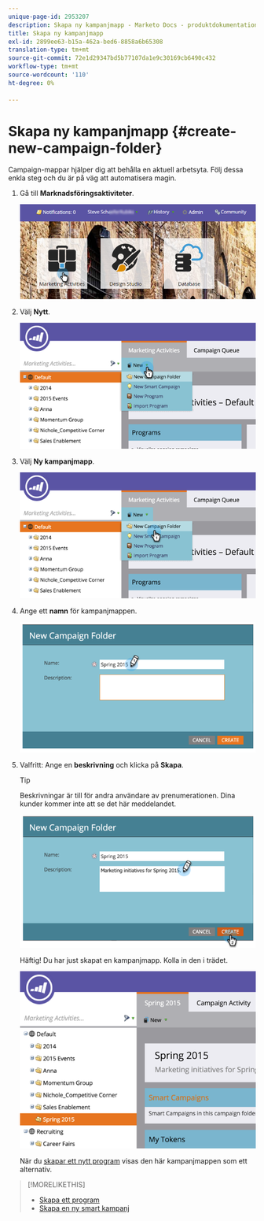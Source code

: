 ```yaml
---
unique-page-id: 2953207
description: Skapa ny kampanjmapp - Marketo Docs - produktdokumentation
title: Skapa ny kampanjmapp
exl-id: 2899ee63-b15a-462a-bed6-8858a6b65308
translation-type: tm+mt
source-git-commit: 72e1d29347bd5b77107da1e9c30169cb6490c432
workflow-type: tm+mt
source-wordcount: '110'
ht-degree: 0%

---
```


# Skapa ny kampanjmapp {#create-new-campaign-folder}

Campaign-mappar hjälper dig att behålla en aktuell arbetsyta. Följ dessa enkla steg och du är på väg att automatisera magin.

1. Gå till **Marknadsföringsaktiviteter**.

   ![](assets/login-marketing-activities.png)

1. Välj **Nytt**.

   ![](assets/image2015-2-25-7-3a57-3a18.png)

1. Välj **Ny kampanjmapp**.

   ![](assets/image2015-2-25-7-3a58-3a15.png)

1. Ange ett **namn** för kampanjmappen.

   ![](assets/image2015-2-25-8-3a0-3a20.png)

1. Valfritt: Ange en **beskrivning** och klicka på **Skapa**.

   >[!TIP]
   >
   >Beskrivningar är till för andra användare av prenumerationen. Dina kunder kommer inte att se det här meddelandet.

   ![](assets/image2015-2-25-8-3a9-3a3.png)

   Häftig! Du har just skapat en kampanjmapp. Kolla in den i trädet.

   ![](assets/image2015-2-25-8-3a10-3a29.png)

   När du [skapar ett nytt program](/help/marketo/product-docs/core-marketo-concepts/programs/creating-programs/create-a-program.md) visas den här kampanjmappen som ett alternativ.

>[!MORELIKETHIS]
>
>* [Skapa ett program](/help/marketo/product-docs/core-marketo-concepts/programs/creating-programs/create-a-program.md)
>* [Skapa en ny smart kampanj](/help/marketo/product-docs/core-marketo-concepts/smart-campaigns/creating-a-smart-campaign/create-a-new-smart-campaign.md)

